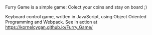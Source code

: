Furry Game is a simple game: Colect your coins and stay on board ;)

Keyboard control game, written in JavaScript, using Object Oriented Programming and Webpack.
See in action at https://kornelcygan.github.io/Furry_Game/
